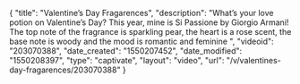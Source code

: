 {
    "title": "Valentine’s Day Fragarences",
    "description": "What’s your love potion on Valentine’s Day? This year, mine is Si Passione by Giorgio Armani! The top note of the fragrance is sparkling pear, the heart is a rose scent, the base note is woody and the mood is romantic and feminine ",
    "videoid": "203070388",
    "date_created": "1550207452",
    "date_modified": "1550208397",
    "type": "captivate",
    "layout": "video",
    "url": "\/v\/valentines-day-fragarences\/203070388"
}
